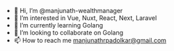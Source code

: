 - 👋 Hi, I’m @manjunath-wealthmanager
- 👀 I’m interested in Vue, Nuxt, React, Next, Laravel
- 🌱 I’m currently learning Golang
- 💞️ I’m looking to collaborate on Golang
- 📫 How to reach me manjunathrpadolkar@gmail.com

<!---
manjunath-wealthmanager/manjunath-wealthmanager is a ✨ special ✨ repository because its `README.md` (this file) appears on your GitHub profile.
You can click the Preview link to take a look at your changes.
--->
